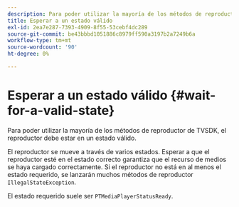 ```yaml
---
description: Para poder utilizar la mayoría de los métodos de reproductor de TVSDK, el reproductor debe estar en un estado válido.
title: Esperar a un estado válido
exl-id: 2ea7e287-7393-4909-8f55-53cebf4dc289
source-git-commit: be43bbbd1051886c8979ff590a3197b2a7249b6a
workflow-type: tm+mt
source-wordcount: '90'
ht-degree: 0%

---
```


# Esperar a un estado válido {#wait-for-a-valid-state}

Para poder utilizar la mayoría de los métodos de reproductor de TVSDK, el reproductor debe estar en un estado válido.

El reproductor se mueve a través de varios estados. Esperar a que el reproductor esté en el estado correcto garantiza que el recurso de medios se haya cargado correctamente. Si el reproductor no está en al menos el estado requerido, se lanzarán muchos métodos de reproductor `IllegalStateException`.

El estado requerido suele ser `PTMediaPlayerStatusReady`.

